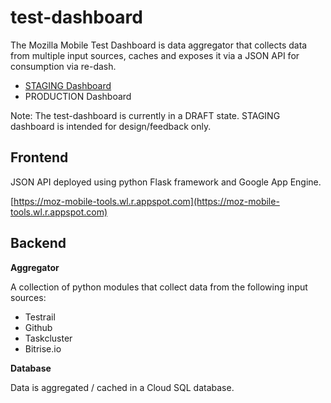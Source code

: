 test-dashboard
==================
The Mozilla Mobile Test Dashboard is data aggregator that collects data from multiple input sources, caches and exposes it via a JSON API for consumption via re-dash.

* [STAGING Dashboard](https://sql.telemetry.mozilla.org/dashboard/tests-found-by-automation)
* PRODUCTION Dashboard

Note:
The test-dashboard is currently in a DRAFT state.
STAGING dashboard is intended for design/feedback only.


Frontend
---------

JSON API deployed using python Flask framework and Google App Engine.

[https://moz-mobile-tools.wl.r.appspot.com](https://moz-mobile-tools.wl.r.appspot.com)


Backend
---------

**Aggregator**

A collection of python modules that collect data from the following input sources:

* Testrail
* Github
* Taskcluster
* Bitrise.io

**Database**

Data is aggregated / cached in a Cloud SQL database.



